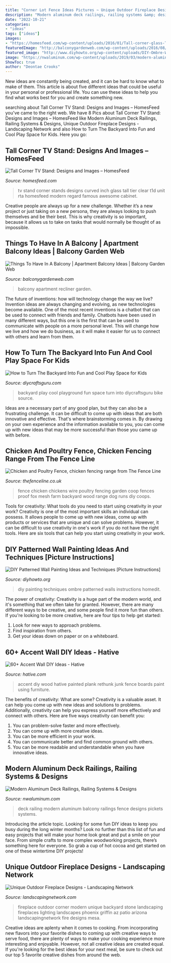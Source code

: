 ```yaml
---
title: "Corner Lot Fence Ideas Pictures ~ Unique Outdoor Fireplace Designs"
description: "Modern aluminum deck railings, railing systems &amp; designs"
date: "2022-10-21"
categories:
- "ideas"
tags: ["ideas"]
images:
- "https://homesfeed.com/wp-content/uploads/2016/01/Tall-corner-glass-TV-stand-idea-.jpg"
featuredImage: "http://balconygardenweb.com/wp-content/uploads/2016/08/recliner.jpg"
featured_image: "http://www.diyhowto.org/wp-content/uploads/DIY-Ombre-Wall-Painting-DIY-Wall-Painting-Ideas-Techniques-Tutorials-DIYHowto.jpg"
image: "https://nwaluminum.com/wp-content/uploads/2019/03/modern-aluminum-deck-railing-560-e1553196119252.jpg"
ShowToc: true
author: "Deontae Crooks"
---
```



New ideas are constantly being created, and it can be hard to know what to make of them. This article is about five different ideas that could be useful in your personal or professional life. You can use these ideas to help you find what works best for you and create something new.

	

		
searching about Tall Corner TV Stand: Designs and Images – HomesFeed you've came to the right web. We have 8 Pics about Tall Corner TV Stand: Designs and Images – HomesFeed like Modern Aluminum Deck Railings, Railing Systems &amp; Designs, Unique Outdoor Fireplace Designs - Landscaping Network and also How to Turn The Backyard Into Fun and Cool Play Space for Kids. Here you go:
		
    
## Tall Corner TV Stand: Designs And Images – HomesFeed

<img loading=lazy src="https://homesfeed.com/wp-content/uploads/2016/01/Tall-corner-glass-TV-stand-idea-.jpg" onerror="this.onerror=null;this.src='https://tse1.mm.bing.net/th?id=OIP.5gnLz-4qY6NzNP2asxMt4gHaHa&amp;pid=15.1';" alt="Tall Corner TV Stand: Designs and Images – HomesFeed">

_Source: homesfeed.com_

>tv stand corner stands designs curved inch glass tall tier clear t1d unit rta homesfeed modern regard famous awesome cabinet. 

	

Creative people are always up for a new challenge. Whether it’s a new project or just taking on a new persona, they are always looking to push themselves and be their best. This is why creativity is so important, because it allows us to take on tasks that would normally be thought of as impossible.

    
## Things To Have In A Balcony | Apartment Balcony Ideas | Balcony Garden Web

<img loading=lazy src="http://balconygardenweb.com/wp-content/uploads/2016/08/recliner.jpg" onerror="this.onerror=null;this.src='https://tse1.mm.bing.net/th?id=OIP.2uGfdDAsurPxuz2pah_p4AHaLI&amp;pid=15.1';" alt="Things To Have In A Balcony | Apartment Balcony Ideas | Balcony Garden Web">

_Source: balconygardenweb.com_

>balcony apartment recliner garden. 

	

The future of inventions: how will technology change the way we live?
Invention ideas are always changing and evolving, as new technologies become available. One of the most recent inventions is a chatbot that can be used to connect with friends and family. Chatbots have been used in many different ways, but this one is the first that can be used to communicate with people on a more personal level. This will change how we live and how we do business, as it will make it easier for us to connect with others and learn from them.

    
## How To Turn The Backyard Into Fun And Cool Play Space For Kids

<img loading=lazy src="https://www.diycraftsguru.com/wp-content/uploads/2016/04/09-kids-backyard-playground.jpg" onerror="this.onerror=null;this.src='https://tse3.mm.bing.net/th?id=OIP.jkRLF15RDcc0s9Hzyd3nqwHaJ4&amp;pid=15.1';" alt="How to Turn The Backyard Into Fun and Cool Play Space for Kids">

_Source: diycraftsguru.com_

>backyard play cool playground fun space turn into diycraftsguru bike source. 

	

Ideas are a necessary part of any good plan, but they can also be a frustrating challenge. It can be difficult to come up with ideas that are both innovative and effective. That's where brainstorming comes in. By drawing on your own experience and the information available to you, you can come up with new ideas that may be more successful than those you came up with before.

    
## Chicken And Poultry Fence, Chicken Fencing Range From The Fence Line

<img loading=lazy src="http://thefenceline.co.uk/images/large/chickens_by_fence.jpg" onerror="this.onerror=null;this.src='https://tse1.mm.bing.net/th?id=OIP.yYPGGKlJP6p70t010kcu1wHaHa&amp;pid=15.1';" alt="Chicken and Poultry Fence, chicken fencing range from The Fence Line">

_Source: thefenceline.co.uk_

>fence chicken chickens wire poultry fencing garden coop fences proof fox mesh farm backyard wood range dog runs diy coops. 

	

Tools for creativity: What tools do you need to start using creativity in your work?
Creativity is one of the most important skills an individual can possess. It allows people to come up with new ideas, come up with products or services that are unique and can solve problems. However, it can be difficult to use creativity in one's work if you do not have the right tools. Here are six tools that can help you start using creativity in your work.

    
## DIY Patterned Wall Painting Ideas And Techniques [Picture Instructions]

<img loading=lazy src="http://www.diyhowto.org/wp-content/uploads/DIY-Ombre-Wall-Painting-DIY-Wall-Painting-Ideas-Techniques-Tutorials-DIYHowto.jpg" onerror="this.onerror=null;this.src='https://tse3.mm.bing.net/th?id=OIP.TfbrSVxF6fMzFX4xgdrr4wHaNQ&amp;pid=15.1';" alt="DIY Patterned Wall Painting Ideas and Techniques [Picture Instructions]">

_Source: diyhowto.org_

>diy painting techniques ombre patterned walls instructions homedit. 

	

The power of creativity:
Creativity is a huge part of the modern world, and it's something that we often take for granted. However, there are many different ways to be creative, and some people find it more fun than others. If you're looking to be more creative, here are four tips to help get started:
1. Look for new ways to approach problems.
2. Find inspiration from others.
3. Get your ideas down on paper or on a whiteboard.

    
## 60+ Accent Wall DIY Ideas - Hative

<img loading=lazy src="https://hative.com/wp-content/uploads/2017/08/accent-wall-diy/45-accent-wall-diy-ideas.jpg" onerror="this.onerror=null;this.src='https://tse3.mm.bing.net/th?id=OIP.Pk7MawYtW_kpGBrYg6U_xgDhEs&amp;pid=15.1';" alt="60+ Accent Wall DIY Ideas - Hative">

_Source: hative.com_

>accent diy wood hative painted plank rethunk junk fence boards paint using furniture. 

	

The benefits of creativity: What are some?
Creativity is a valuable asset. It can help you come up with new ideas and solutions to problems. Additionally, creativity can help you express yourself more effectively and connect with others. Here are five ways creativity can benefit you: 
1) You can problem-solve faster and more effectively.
2) You can come up with more creative ideas.
3) You can be more efficient in your work.
4) You can communicate better and find common ground with others.
5) You can be more readable and understandable when you have innovative ideas.

    
## Modern Aluminum Deck Railings, Railing Systems &amp; Designs

<img loading=lazy src="https://nwaluminum.com/wp-content/uploads/2019/03/modern-aluminum-deck-railing-560-e1553196119252.jpg" onerror="this.onerror=null;this.src='https://tse2.mm.bing.net/th?id=OIP.qoHTCkz5Ghe7v-Zu_lmj9gHaJ4&amp;pid=15.1';" alt="Modern Aluminum Deck Railings, Railing Systems &amp; Designs">

_Source: nwaluminum.com_

>deck railing modern aluminum balcony railings fence designs pickets systems. 

	

Introducing the article topic.
Looking for some fun DIY ideas to keep you busy during the long winter months? Look no further than this list of fun and easy projects that will make your home look great and put a smile on your face. From simple crafts to more complex woodworking projects, there’s something here for everyone. So grab a cup of hot cocoa and get started on one of these wintertime DIY projects!

    
## Unique Outdoor Fireplace Designs - Landscaping Network

<img loading=lazy src="https://images.landscapingnetwork.com/pictures/images/500x500Max/outdoor-fireplace_13/outdoor-corner-fireplace-unique-landscapes-by-griffin_2042.jpg" onerror="this.onerror=null;this.src='https://tse1.mm.bing.net/th?id=OIP.-UNNtP6XFAaSeIU2Ny2sJAHaE3&amp;pid=15.1';" alt="Unique Outdoor Fireplace Designs - Landscaping Network">

_Source: landscapingnetwork.com_

>fireplace outdoor corner modern unique backyard stone landscaping fireplaces lighting landscapes phoenix griffin az patio arizona landscapingnetwork fire designs mesa. 

	

Creative ideas are aplenty when it comes to cooking. From incorporating new flavors into your favorite dishes to coming up with creative ways to serve food, there are plenty of ways to make your cooking experience more interesting and enjoyable. However, not all creative ideas are created equal. If you're looking for the best ideas for your next meal, be sure to check out our top 5 favorite creative dishes from around the web.

